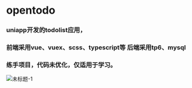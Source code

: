 # opentodo
### uniapp开发的todolist应用，
### 前端采用vue、vuex、scss、typescript等 后端采用tp6、mysql
### 练手项目，代码未优化，仅适用于学习。

![未标题-1](https://user-images.githubusercontent.com/113562896/203925064-aed20948-f179-4ad0-b78d-b2243f9ee26c.jpg)
